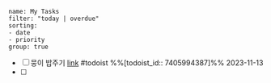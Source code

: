 ```todoist 
name: My Tasks 
filter: "today | overdue" 
sorting: 
- date 
- priority 
group: true
```


- [ ] 뭉이 밥주기 [link](https://todoist.com/showTask?id=7405994387) #todoist %%[todoist_id:: 7405994387]%% 2023-11-13
- [ ] 